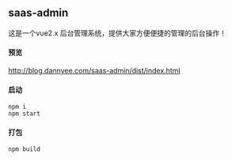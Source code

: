 ## saas-admin
这是一个vue2.x 后台管理系统，提供大家方便便捷的管理的后台操作！


#### 预览
http://blog.dannyee.com/saas-admin/dist/index.html

#### 启动
```
npm i
npm start
```

#### 打包
```
npm build
```

